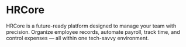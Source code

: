 # HRCore
HRCore is a future-ready platform designed to manage your team with precision. Organize employee records, automate payroll, track time, and control expenses — all within one tech-savvy environment.
